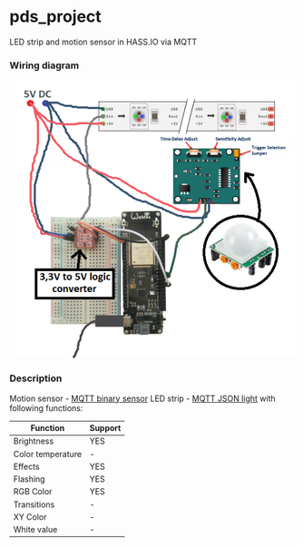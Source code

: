 # pds_project
LED strip and motion sensor in HASS.IO via MQTT

### Wiring diagram
![wiring diagram](zapojenie.png)

### Description
Motion sensor - [MQTT binary sensor](https://www.home-assistant.io/components/binary_sensor.mqtt/)
LED strip - [MQTT JSON light](https://www.home-assistant.io/components/light.mqtt_json/) with following functions:

| Function | Support |
| ------ | ------ |
| Brightness | YES |
| Color temperature | - |
| Effects | YES |
| Flashing | YES |
| RGB Color | YES |
| Transitions | - |
| XY Color | - |
| White value | - |
